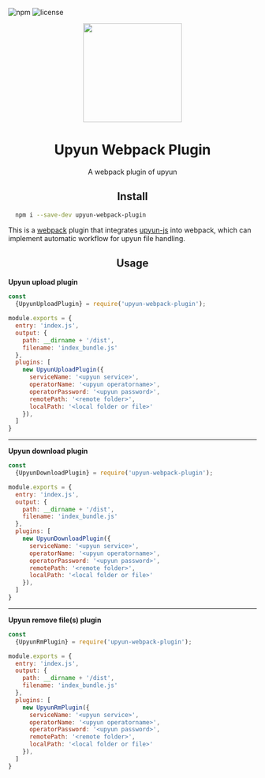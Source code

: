 
![npm](https://img.shields.io/npm/dw/upyun-webpack-plugin.svg)
![license](https://img.shields.io/badge/license-Anti%20996-99ccff.svg)

<div align="center">
  <a href="https://github.com/webpack/webpack">
    <img width="200" height="200"
      src="https://webpack.js.org/assets/icon-square-big.svg">
  </a>

  <h1>Upyun Webpack Plugin</h1>
  <p>A webpack plugin of upyun</p></div>

<h2 align="center">Install</h2>

```bash
  npm i --save-dev upyun-webpack-plugin
```

This is a [webpack](http://webpack.js.org/) plugin that integrates [upyun-js](https://github.com/TerenYeung/upyun-js) into webpack, which can implement automatic workflow for upyun file handling.

<h2 align="center">Usage</h2>

<p><strong>Upyun upload plugin</strong></p>

```js
const
  {UpyunUploadPlugin} = require('upyun-webpack-plugin');

module.exports = {
  entry: 'index.js',
  output: {
    path: __dirname + '/dist',
    filename: 'index_bundle.js'
  },
  plugins: [
    new UpyunUploadPlugin({
      serviceName: '<upyun service>',
      operatorName: '<upyun operatorname>',
      operatorPassword: '<upyun password>',
      remotePath: '<remote folder>',
      localPath: '<local folder or file>'
    }),
  ]
}
```

---

<p><strong>Upyun download plugin</strong></p>

```js
const
  {UpyunDownloadPlugin} = require('upyun-webpack-plugin');

module.exports = {
  entry: 'index.js',
  output: {
    path: __dirname + '/dist',
    filename: 'index_bundle.js'
  },
  plugins: [
    new UpyunDownloadPlugin({
      serviceName: '<upyun service>',
      operatorName: '<upyun operatorname>',
      operatorPassword: '<upyun password>',
      remotePath: '<remote folder>',
      localPath: '<local folder or file>'
    }),
  ]
}
```
---

<p><strong>Upyun remove file(s) plugin</strong></p>

```js
const
  {UpyunRmPlugin} = require('upyun-webpack-plugin');

module.exports = {
  entry: 'index.js',
  output: {
    path: __dirname + '/dist',
    filename: 'index_bundle.js'
  },
  plugins: [
    new UpyunRmPlugin({
      serviceName: '<upyun service>',
      operatorName: '<upyun operatorname>',
      operatorPassword: '<upyun password>',
      remotePath: '<remote folder>',
      localPath: '<local folder or file>'
    }),
  ]
}
```


